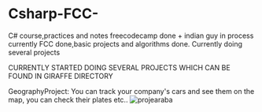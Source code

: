 ﻿# Csharp-FCC-
C# course,practices and notes
freecodecamp done + indian guy in process currently
FCC done,basic projects and algorithms done.
Currently doing several projects 

CURRENTLY STARTED DOING SEVERAL PROJECTS WHICH CAN BE FOUND IN GIRAFFE DIRECTORY

GeographyProject: You can track your company's cars and see them on the map, you can check their plates etc..
![projearaba](https://github.com/bugradursun/Csharp-FCC-/assets/72981010/d3e8a199-8483-4b22-9602-422e5190a0c6)
